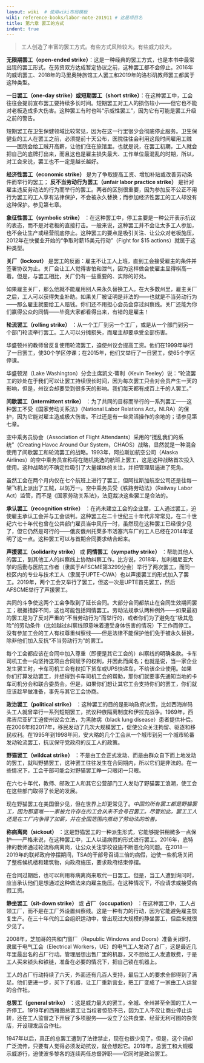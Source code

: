 ```yaml
---
layout: wiki  # 使用wiki布局模板
wiki: reference-books/labor-note-201911 # 这是项目名
title: 第六章 罢工的方式
indent: true
---
```

>工人创造了丰富的罢工方式。有些方式风险较大。有些威力较大。

**无限期罢工（open-ended strike）**：这是一种经典的罢工方式，也是本书中最常出现的罢工形式。在劳资双方达成暂定协议之前，这种罢工都不会停止。2016年的威讯罢工、2018年的马里奥特旅馆工人罢工和2019年的洛杉矶教师罢工都属于这种类型。

**一日罢工（one-day strike）**或**短期罢工（short strike）**：在这种罢工中，工会往往会提前宣布罢工要持续多长时间。短期罢工对工人的损伤较小——但它也不能对老板造成多大伤害。这种罢工有时也叫“示威性罢工”，因为它有可能是罢工升级之前的警告。

短期罢工在卫生保健领域比较常见，因为在这一行里很少会彻底停止服务。卫生保健业的工人在罢工之前，必须提前十天公布，医院往往会利用这段时间雇用工贼——医院会给工贼开高薪，让他们住在旅馆里。也就是说，在罢工初期，工人就会把自己的底牌打出来，而且这也是雇主损失最大、工作单位最混乱的时期，所以，对工会来说，罢工也不一定是越长越好。

**经济性罢工（economic strike）** 是为了争取提高工资、增加补贴或改善劳动条件而举行的罢工； **反不当劳动行为罢工（unfair labor practice strike）** 是针对雇主违反劳动法的行为而举行的罢工。两者的区别很重要，因为参加反不公正不用行为罢工的工人享有法律保护，不会被永久替换；而参加经济性罢工的工人却没有这种保护。参见第七章。

**象征性罢工（symbolic strike）** ：在这种罢工中，停工主要是一种公开表示抗议的表态，而不是对老板的直接打击。一般来说，这种罢工并不会让太多工人参加，也不会让生产或经营彻底停止。这种罢工的要点是吸引关注、让公众对老板施压，2012年在快餐业开始的“争取时薪15美元行动”（Fight for $15 actions）就属于这种类型。

**关厂（lockout）** 是罢工的反面：雇主不让工人上班，直到工会接受雇主的条件并签署协议为止。关厂会让工人觉得害怕和泄气，因为这样做会使雇主显得棋高一着。但是，与罢工相比，关厂仍有一些重要的、实际的好处。

如果雇主关厂，那么他就不能雇用别人来永久替换工人。在大多数州里，雇主关厂之后，工人可以获得失业补助。如果关厂被证明是非法的——也就是不当劳动行为——那么雇主就要给工人赔钱。你们还不用担心会员会穿过纠察线。关厂还能为你们赢得公众的同情——毕竟大家都看得出来，有错的是雇主！

**轮流罢工（rolling strike）** ：从一个工厂到另一个工厂，或是从一个部门到另一个部门轮流举行罢工。工人可以分摊损失，而雇主却要承受全部伤害。

华盛顿州的教师曾反复使用轮流罢工，迫使州议会提高工资。他们在1999年举行了一日罢工，使30个学区停课；在2015年，他们又举行了一日罢工，使65个学区停课。

华盛顿湖（Lake Washington）分会主席凯文·蒂利（Kevin Teeley）说：“轮流罢工的妙处在于我们可以让罢工持续很长时间，因为每次罢工只会对会员产生一天的影响，但是，州议会却要受到很多天的影响。我们每天都有成百上千的人罢工。”

**间歇罢工（intermittent strike）** ：为了共同的目标而举行的一系列罢工——这种罢工不受《国家劳动关系法》（National Labor Relations Act，NLRA）的保护，因为它能对雇主造成极大伤害。不过还是有一些灵活操作的余地的；请参见第七章。

空中乘务员协会（Association of Flight Attendants）采用的“搅乱我们的系统”（Creating Havoc Around Our System，CHAOS）战略，显然就是一种混合使用了间歇罢工和轮流罢工的战略。1993年，阿拉斯加航空公司（Alaska Airlines）的空中乘务员宣称将在随机挑选的航班上罢工，这是这种战略首次投入使用。这种战略的不确定性吸引了大量媒体的关注，并把管理层逼进了死角。

虽然工会在两个月内仅在七个航班上进行了罢工，但阿拉斯加航空公司还是往每一架飞机上派出了工贼，以防万一。空中乘务员受《铁路劳动法》（Railway Labor Act）监管，而不是《国家劳动关系法》，法庭裁决这些罢工是合法的。

**承认罢工（recognition strike）** ：在尚未建立工会的企业里，工人通过罢工，迫使雇主承认工会并与工会谈判。这种罢工在二十世纪三十年代非常常见，在二十世纪六七十年代也曾在公共部门雇员当中风行一时，虽然现在这种罢工已经很少见了，但它仍然是可行的——俄亥俄州托莱多市活塞汽车厂的工人已经在2014年证明了这一点。这种罢工可以与首期合同要求结合起来。

**声援罢工（solidarity strike）** 或 **同情罢工（sympathy strike）** ：帮助其他人的罢工，到其他工人的纠察线上协助纠察工作。比方说，2018年，加利福尼亚大学的后勤与医院工作者（隶属于AFSCME第3299分会）举行了两次罢工，而同一校区内的专业与技术工人（隶属于UPTE-CWA）也以声援罢工的形式加入了罢工。2019年，两个工会又举行了罢工，但这一次是UPTE首先罢工，然后AFSCME举行了声援罢工。

共同的斗争使这两个工会争取到了延长合同。大部分合同都禁止在合同生效期间罢工；根据措辞不同，这也可能包括同情罢工。劳动法规承认两种例外——如果最初的罢工是为了反对严重的“不当劳动行为”而举行的，或者你们为了避免在“极其危险”的劳动条件（比如越过纠察线即意味着遭受身体伤害的情况）下工作而停工。没有参加工会的工人有权尊重纠察线——但是法律不能保护他们免于被永久替换，除非他们加入反抗“不当劳动行为”的罢工。

每个工会都应该在合同中加入尊重（即便是其它工会的）纠察线的明确条款。卡车司机工会一向坚持这项由合同赋予的权利，并因此而闻名；也就是说，当一家企业发生罢工时，卡车司机工会有权扣下货车或UPS快递车，不给该企业使用。如果你们打算发动罢工，并想得到卡车司机工会的帮助，那你们就要事先通知当地的卡车司机分会和联合委员会。但是，如果你们想让其它工会支持你们的罢工，你们就应该趁早做准备，事先与其它工会协商。

**政治罢工（political strike）** ：这种罢工的目的是影响政府决策，比如西海岸码头工人就曾举行一系列短期罢工，抗议种族隔离制度和伊拉克战争。1969年，西弗吉尼亚矿工迫使州议会立法，为黑肺病（black lung disease）患者提供补偿。在2006年和2017年，移民发动了几次大规模罢工，促使公众关注拘留、驱逐和移民权利。在1995年到1998年间，安大略的几个工会从一个城市到另一个城市轮番发动轮流罢工，抗议保守党政府的反工人的政策。

**野猫罢工（wildcat strike）** ：不是由工会正式发动、而是由群众自下而上地发动的罢工，就叫野猫罢工，这种罢工往往发生在合同期内，所以它们是非法的。在一些情况下，工会干部可能会对野猫罢工睁一只眼闭一只眼。

在六七十年代，教师、邮政工人和其它公营部门工人发动了野猫罢工浪潮，使工会在这些部门取得了长足的发展。

现在野猫罢工在美国很少见，但在世界上却更常见了。*中国的所有罢工都是野猫罢工，因为那里唯一一家被允许存在的工会从来不会号召罢工。尽管如此，罢工工人还是在工厂内争得了加薪，并在全国范围内推动了劳动法的改善。*

**称病离岗（sickout）** ：这是野猫罢工的一种派生形式，它能够提供稍微多一点保护——严格来说，在这种罢工中，工人以请病假的形式进行罢工。2016年，底特律的教师通过轮流称病离岗，让公众关注学校设施不断恶化的问题。在2018—2019年的联邦政府停摆期间，TSA的干部号召请三倍的病假，迫使一些机场关闭了整栋候机楼和建筑物，向政府施压，要求政府结束停摆。

在合同过期后，也可以利用称病离岗来取代一日罢工。但是，当工人遭到询问时，应当承认他们是想通过这种做法来向雇主施压。在这种情况下，不应请求或接受病假工资。

**静坐罢工（sit-down strike）** 或 **占厂（occupation）** ：在这种罢工中，工人占领工厂，而不是在工厂外设置纠察线。这是一种有力的行动，因为它能避免雇主恢复生产。在三十年代的工会组织运动中，曾出现过大规模的静坐罢工，但后来就很少见了。

2008年，芝加哥的共和门窗厂（Republic Windows and Doors）准备关闭时，隶属于电气工会（Electrical Workers，UE）的电气工人发动了占厂，这是最近几年里最出名的占厂行动。管理层想出售厂里的机器，又不想给工人发遣散费，于是工人买来锁头和铁链，准备在必要的情况下，把自己锁在机器上。

工人的占厂行动持续了六天，外面还有几百人支持，最后工人的要求全部得到了满足。他们更进一步，买下了机器，让工厂重新营业，把工厂变成了一家由工人运营的合作社。

**总罢工（general strike）** ：这是威力最大的罢工，全城、全州甚至全国的工人一齐停工。1919年的西雅图总罢工让当权者惊恐不已，因为工人不仅让商业停止运转，还在工人监督之下开展了多项服务——设立了公共食堂、经营无利可图的杂货店，开设理发店合作社。

1947年以后，真正的总罢工遭到了法律禁止，现在也很少见了，但是，这个词却广泛流传，只要有人觉得必须发动抗议，就会想起它。2019年，总罢工和大规模示威游行，迫使波多黎各的连续两任总督辞职——它同时是政治罢工。

